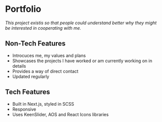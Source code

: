 # Portfolio

_This project existis so that people could understand better why they might be interested in cooperating with me._

## Non-Tech Features

- Introcuces me, my values and plans
- Showcases the projects I have worked or am currently working on in details
- Provides a way of direct contact
- Updated regularly

## Tech Features

- Built in Next.js, styled in SCSS
- Responsive
- Uses KeenSlider, AOS and React Icons libraries
